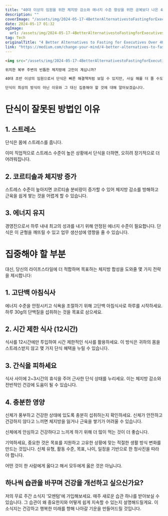 ```yaml
---
title: "40대 이상의 임원을 위한 체지방 감소와 에너지 수준 향상을 위한 공복보다 나은 4가지 대안"
description: ""
coverImage: "/assets/img/2024-05-17-4BetterAlternativestoFastingforExecutivesOver40toLoseBodyFatandImproveEnergyLevels_0.png"
date: 2024-05-17 01:32
ogImage: 
  url: /assets/img/2024-05-17-4BetterAlternativestoFastingforExecutivesOver40toLoseBodyFatandImproveEnergyLevels_0.png
tag: Tech
originalTitle: "4 Better Alternatives to Fasting for Executives Over 40 to Lose Body Fat and Improve Energy Levels"
link: "https://medium.com/change-your-mind/4-better-alternatives-to-fasting-for-executives-over-40-to-lose-body-fat-and-improve-energy-levels-3e663d1df923"
---
```



```markdown
<img src="/assets/img/2024-05-17-4BetterAlternativestoFastingforExecutivesOver40toLoseBodyFatandImproveEnergyLevels_0.png" />

위치한 복부 주변의 빈틈한 체지방에 고민이 계십니까?

40대 초반 이상의 임원으로서 단식은 빠른 해결책처럼 보일 수 있지만, 사실 해를 더 줄 수도 있습니다.

단식이 최상의 방식이 아닌 이유와 그 대신 집중해야 할 것에 대해 알아보겠습니다.
```

<div class="content-ad"></div>

# 단식이 잘못된 방법인 이유

## 1. 스트레스

단식은 몸에 스트레스를 줍니다.

이미 직업적으로 스트레스 수준이 높은 상황에서 단식을 더하면, 오히려 장기적으로 더 어려워집니다.

<div class="content-ad"></div>

## 2. 코르티솔과 체지방 증가

스트레스 수준이 높아지면 코르티솔 분비량이 증가할 수 있어 체지방 감소를 방해하고 근육을 쉽게 쌓는 것을 어렵게 할 수 있습니다.

## 3. 에너지 유지

경영진으로서 하루 내내 최고의 성과를 내기 위해 안정된 에너지 수준이 필요합니다. 단식은 이 균형을 깨뜨릴 수 있고 업무 생산성에 영향을 줄 수 있습니다.

<div class="content-ad"></div>

# 집중해야 할 부분

대신, 당신의 라이프스타일에 더 적합하며 목표하는 체지방 합성을 도와줄 몇 가지 전략을 제시합니다:

## 1. 고단백 아침식사

에너지 수준을 안정시키고 식욕을 조절하기 위해 고단백 아침식사로 하루를 시작하세요. 하루 30g의 단백질을 섭취하는 것을 목표로 삼으세요.

<div class="content-ad"></div>

## 2. 시간 제한 식사 (12시간)

식사를 12시간에만 투입하여 시간 제한적인 식사를 활용하세요. 이 방식은 귀하의 몸을 스트레스받지 않고 몇 가지 단식 혜택을 누릴 수 있습니다.

## 3. 간식을 피하세요

식사 사이에 2~3시간의 휴식을 주어 근사한 단식 상태를 누리세요. 이는 체지방 감소와 전반적인 건강에 도움이 될 수 있습니다.

<div class="content-ad"></div>

## 4. 충분한 영양

신체가 풍부하고 건강한 상태에 있도록 충분히 섭취하는지 확인하세요. 신체가 안전하고 건강하지 않다고 느끼면 체지방을 잃거나 근육을 쌓기가 어려울 수 있습니다.

신체에게 안심하고 건강하다고 느끼게 하기 위해 더 많이 먹는 것이 더 좋습니다.

기억하세요, 중요한 것은 목표를 지원하고 고유한 상황에 맞는 적절한 생활 방식 변화를 만드는 것입니다. 신체 유형, 활동 수준, 목표, 나이, 일정을 기반으로 한 청사진을 따라야 합니다.

<div class="content-ad"></div>

어떤 것이 한 사람에게 옳다고 해서 모두에게 옳은 것은 아닙니다.

## 하나씩 습관을 바꾸며 건강을 개선하고 싶으신가요?

저의 무료 주간 소식지 '모멘텀'에 가입해보세요. 매주 새로운 습관 하나를 받아보실 수 있습니다. 그 습관이 왜 중요한지와 어떻게 쉽게 지속할 수 있는지 설명해드릴게요. 이 소식지는 건강하고 행복한 미래를 향해 나아갈 기운을 만들어드릴 것입니다.